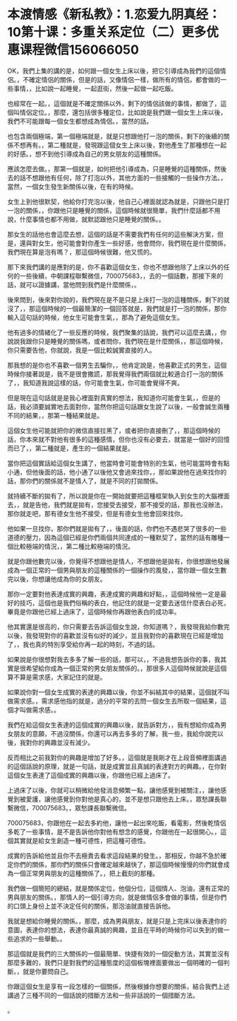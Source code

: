# 本渡情感《新私教》：1.恋爱九阴真经：10第十课：多重关系定位（二）​​更多优惠课程微信156066050

OK，我們上集的講的是，如何跟一個女生上床以後，把它引導成為我們的這個情侶。，不確定情侶的關係，但是的話，又像情侶一樣，做所有的情侶，都會做的一些事情，，比如說一起睡覺，一起逛街，然後一起做一起吃飯。

也經常在一起。，這個就是不確定關係以外，剩下的情侶該做的事情，都做了，這個叫情侶定位。，那麼，還包括很多種定位，比如說是我們跟一個女生上床以後，我們不可能跟每一個女生都想成為情侶。，當然的話。

也包含兩個極端，第一個極端就是，就是只想跟他打一泡的關係，剩下的後續的關係不想再有。，第二種就是，發現跟這個女生上床以後，對他產生了那種想在一起的好感。，想不到他引導成為自己的男女朋友的這種關係。

應該怎麼去做。，那第一個就是，如何把他引導成為，只是睡覺的這種關係，然後去的話不想跟他有任何，除了打泡以外，其他方面的一些接觸的一些操作方法。，當然，一個女生發生新關係以後，在有的時候。

女生上到他很默契，他給你打完泡以後，他自己心裡面就認為就是，只跟他只是打一泡的關係，，你跟他只是睡覺的關係，這個時候就很簡單，我們什麼話都不用說，什麼事情也都不用做，就默認跟他只是睡覺的關係。。

那女生的話他也會這麼去想，這個的話是不需要我們有任何的這些解決方案，但是，還與對女生，他可能會對你產生一些好感，他會問你，我們現在是什麼關係，我們現在算是泡有嗎？，那這個時候很難，他又慌的。

那下來我們講的是應對的是，你不喜歡這個女生，你也不想跟他除了上床以外的任何的一些後續，中朝課程聯繫微信，700075683，，去的一個話數，那接下來的話，就可以證據講，當他問到我們是什麼關係，。

後來問到，後來對你說的，我們現在是不是只是上床打一泡的這種關係，剩下的就沒了，，那這個時候的一個最簡潔的一個回答就是，我們就是打一泡的關係，那你輸入這句話的時候，他女生可能會生氣，，那為了避免這個女生。

他有過多的情緒化了一些反應的時候，我們聚集的話說，我們可以這麼去講，，你說說我跟你只是睡覺的關係嗎，或者問你，我們現在是什麼關係，，那這個時候，你只需要告他，你就說，我是一個比較誠實直接的人。

那我想的是你也不喜歡一個男生去騙你，，他肯定說是，他喜歡正式的男生，這個時候你接著說是，我不是很會撒謊，那我覺得我們兩個就比較適合打一泡的關係了，，我知道我說這樣的話，你可能會生氣，你可能會覺得不爽。

但是現在這句話就是是我心裡面對真實的想法，我知道你可能會生氣，，但是的話，我必須要誠實地去面對你，當然你把這句話跟女生說了以後，一般會誠生兩種不同的結果，，那第一種結果就是。

這個女生他可能就把你的微信直接拉黑了，或者把你直接刪了，，那這個時候的話，你本來就不對他有很多的這種感情，但你也沒有必要去，就當是一個好的回憶而已了，，第二種就是，產生的一個結果就是。

當你把這個實話給這個女生講了，他當時會可能會特別的生氣，他可能當時會有點小通，但他後面的話，他小通了以後他又會過來找你，，那如果說他在過來找你的話，那你們的關係就不是情人了，就是不同的打拋關係。

就持續不斷的拋有了，所以說是你在一開始就要把這種框架執入到女生的大腦裡面去，，就是告他，我們就是拋有，您接受去接受，那不接受的話，那我也沒辦法，那你就走吧，那有德女生他不接受，但是有德女生他會回來找你。

他如果一旦找你，那你們就是拋有了，，後面的話，你們也不遇悲哭了很多的一些道德的壓力，因為這個已經是你們兩個共同達成的一種默契了，當然的話有雕種一個比較極端的情況，，第二種比較極端的情況。

就是你跟他數完以後，你覺得不想跟他是情人，不想跟他是拋有，你很想跟他發展成為一個正常的一個男與朋友的這種關係的一個操作的風發，，當你跟一個女生數完以後，你想讓他成為你的女朋友。

那你一定要對他表達成實的興趣，表達成實的興趣和好點，，這個時候他一定是最好的技巧，這個也是我們俗稱的表白，他記住的就是一定要去迷信什麼表白必死，畢竟是你跟他已經上過床了，這個時候你再跟他表白的成功率。

他其實還是很高的，你只需要去告訴這個女生說，你知道嗎？，我發現我給你數完以後，我發現對你的喜歡並沒有似好的減少，並且我對你的喜歡現在已經是增加了，，我也真的特別享受給你再一起的時刻，不過的話。

如果說是你很想對我去多多了解一些的話，那可以，，不過我想告訴你的事，我其實是很希望給你成為一個正常的男女朋友關係的。，那很多人這個時候就說是這個算不算是需求感，大家記住的就是。

如果說你對一個女生成實的表達的興趣以後，你並不糾結其中的結果，這個就不叫做需求感。，需求感他指的就是，過分的平常的去問一個女生去所取一個結果，這個才叫做需求感。。

我們在給這個女生表達的這個成實的興趣以後，就告訴對方，，我有想給你成為男女朋友的意願，不過沒關係，你還可以再去多多的了解，我一些，我給你說完以後，我對你的興趣並沒有減少。

反而相比之前我對你的興趣是增加了好多。，這個就是我剛才在上段音頻裡面講過的這個話說的原理，就是一句話，就是成實並且真誠的表達對方的興趣。，在你對這個女生表達了這個成實的興趣以後，你跟他已經上過床了。

上過床了以後，你就可以稍微給他發消息頻繁一點，讓他感覺到被關注，，讓他感覺到被愛護，讓他感覺到你對他是真心的，並不是想只跟他去上床。，眾愁課長聯繫微信，700075683。，眾愁課長聯繫微信。

700075683，你跟他在一起去多約他，讓他一起出來吃飯，看電影，然後乾情侶多乾了一些事情，是不是告訴他你對他有想念的感覺，你跟他在一起很開心。，這個其實就是給女生創造一種可德性，把這種可德性。

成實的告訴給他並且你不去極責去看求這段結果的發生。，那相反，你越不急於確定你們的關係，那你們的關係只會確定越來越快了，那這個時候慢慢的你們就會成為一個正常男與朋友的這種關係了。，把上截刻的那種。

我們做一個簡短的總結，就是關係定位，他個分位，這個情人、泡油，還有正常的男與朋友的關係。，那情人的一個引導方向，就是做情侶多會做的事情，但是你們的口頭上身份上並不決定任何的關係，那泡油就直接告訴他。

我就是想給你睡覺的關係。，那麼，成為男與朋友，就是只是上完床以後表達你的意圖，表達你的想法，表達你最真誠的興趣，並且在平時的時候你可以失到的做一些追求的一些舉動。。

那這個就是我們的三大關係的一個最簡單、快捷有效的一個促動方法，其實並沒有那麼多難的，我們只是對我們的這種態度的這個板塊裡面要做出一個明確的一個判斷。，就是你要問自己。

你跟這個女生是享有一段怎樣的一個關係，然後根據你想要的關係，結合我們上述講過了三種不同的一個話說的措斷方法和一些非話說的一個措斷方法。

。